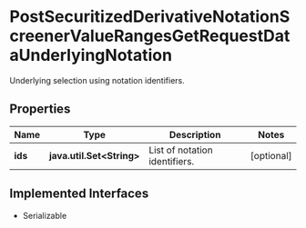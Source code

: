 

# PostSecuritizedDerivativeNotationScreenerValueRangesGetRequestDataUnderlyingNotation

Underlying selection using notation identifiers.

## Properties

Name | Type | Description | Notes
------------ | ------------- | ------------- | -------------
**ids** | **java.util.Set&lt;String&gt;** | List of notation identifiers. |  [optional]


## Implemented Interfaces

* Serializable


